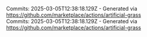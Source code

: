 Commits: 2025-03-05T12:38:18.129Z - Generated via https://github.com/marketplace/actions/artificial-grass
<br>
Commits: 2025-03-05T12:38:18.129Z - Generated via https://github.com/marketplace/actions/artificial-grass
<br>

